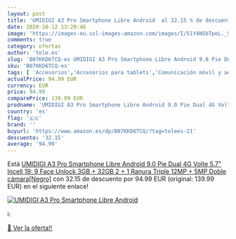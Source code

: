 ```yaml
---
layout: post
title: 'UMIDIGI A3 Pro Smartphone Libre Android  al 32.15 % de descuento'
date: 2020-10-12 13:29:46
image: 'https://images-eu.ssl-images-amazon.com/images/I/51Y4NSbTpeL._SL400_.jpg'
comments: true
category: ofertas
author: 'tole.es'
slug: 'B07KKD6TCQ-es UMIDIGI A3 Pro Smartphone Libre Android 9.0 Pie Dual 4G...'
sku: 'B07KKD6TCQ-es'
tags: [ 'Accesorios','Accesorios para tablets','Comunicación móvil y accesorios','Electrónica','Informática','Móviles','Móviles y smartphones libres','Soportes para tablets','android', ]
actualPrice: 94.99 EUR
currency: EUR
price: 94.99
comparePrice: 139.99 EUR
prodname: 'UMIDIGI A3 Pro Smartphone Libre Android 9.0 Pie Dual 4G Volte 5.7" Incell 19: 9 Face Unlock 3GB + 32GB  2 + 1 Ranura Triple 12MP + 5MP Doble cámara[Negro]'
country: 'es'
flag: '🇪🇸'
brand: ''
buyurl: 'https://www.amazon.es/dp/B07KKD6TCQ/?tag=tolees-21'
descuento: '32.15'
average: '94.99'
---
```


Está [UMIDIGI A3 Pro Smartphone Libre Android 9.0 Pie Dual 4G Volte 5.7" Incell 19: 9 Face Unlock 3GB + 32GB  2 + 1 Ranura Triple 12MP + 5MP Doble cámara[Negro]](https://www.amazon.es/dp/B07KKD6TCQ/?tag=tolees-21) con 32.15 de descuento por 94.99 EUR (original: 139.99 EUR) en el siguiente enlace!

[![UMIDIGI A3 Pro Smartphone Libre Android ](https://images-eu.ssl-images-amazon.com/images/I/51Y4NSbTpeL._SL400_.jpg)](https://www.amazon.es/dp/B07KKD6TCQ/?tag=tolees-21)

ℹ️:


[🛒 Ver la oferta!!](https://www.amazon.es/dp/B07KKD6TCQ/?tag=tolees-21)
